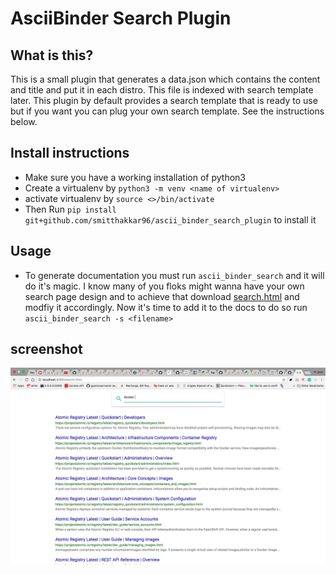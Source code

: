 # AsciiBinder Search Plugin

## What is this?
This is a small plugin that generates a data.json which contains the content and title and put it in each distro. This file is indexed with search template later. This plugin by default provides a search template that is ready to use but if you want you can plug your own search template. See the instructions below.

## Install instructions
- Make sure you have a working installation of python3
- Create a virtualenv by ``` python3 -m venv <name of virtualenv> ```
- activate virtualenv by ``` source <>/bin/activate ```
- Then Run ``` pip install git+github.com/smitthakkar96/ascii_binder_search_plugin ``` to install it

## Usage
- To generate documentation you must run ``` ascii_binder_search ``` and it will do it's magic. I know many of you floks might wanna have your own search page design and to achieve that download [search.html](https://raw.githubusercontent.com/smitthakkar96/ascii_binder_search_plugin/master/static/search.html) and modfiy it accordingly. Now it's time to add it to the docs to do so run ``` ascii_binder_search -s <filename> ```

## screenshot
![](screenshot.png)
